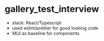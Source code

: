 # gallery_test_interview

- stack: React/Typescript
- used eslint/prettier for good looking code
- MUI as baseline for components
